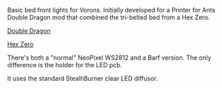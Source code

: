 Basic bed front lights for Vorons. Initially developed for a Printer for Ants Double Dragon mod that combined the tri-belted bed from a Hex Zero.

[Double Dragon](https://github.com/zruncho3d/double-dragon/)

[Hex Zero](https://github.com/Alexander-T-Moss/Hex-Zero)

There's both a "normal" NeoPixel WS2812 and a Barf version. The only difference is the holder for the LED pcb.

It uses the standard StealhBurner clear LED diffusor. 

